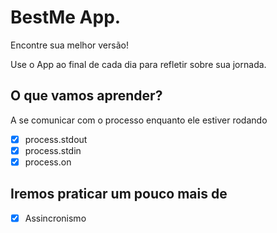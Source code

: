 # BestMe App.

Encontre sua melhor versão!

Use o App ao final de cada dia para refletir sobre sua jornada.

## O que vamos aprender?

A se comunicar com o processo enquanto ele estiver rodando

* [x] process.stdout
* [x] process.stdin
* [x] process.on

## Iremos praticar um pouco mais de
* [x] Assincronismo